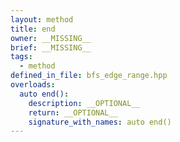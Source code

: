 ```yaml
---
layout: method
title: end
owner: __MISSING__
brief: __MISSING__
tags:
  - method
defined_in_file: bfs_edge_range.hpp
overloads:
  auto end():
    description: __OPTIONAL__
    return: __OPTIONAL__
    signature_with_names: auto end()
---
```

